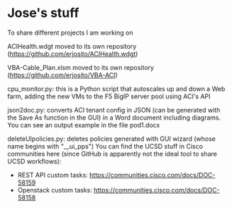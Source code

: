 # Jose's stuff
To share different projects I am working on

ACIHealth.wdgt moved to its own repository (https://github.com/erjosito/ACIHealth.wdgt)

VBA-Cable_Plan.xlsm moved to its own repository (https://github.com/erjosito/VBA-ACI)

cpu_monitor.py: this is a Python script that autoscales up and down a Web farm, adding the new VMs to the F5 BigIP server pool using ACI's API

json2doc.py: converts ACI tenant config in JSON (can be generated with the Save As function in the GUI) in a Word document including diagrams. You can see an output example in the file pod1.docx

deleteUIpolicies.py: deletes policies generated with GUI wizard (whose name begins with "__ui_pps")
You can find the UCSD stuff in Cisco communities here (since GitHub is apparently not the ideal tool to share UCSD workflows):
- REST API custom tasks: https://communities.cisco.com/docs/DOC-58159
- Openstack custom tasks: https://communities.cisco.com/docs/DOC-58158

